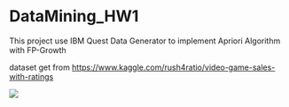 # DataMining_HW1

This project use IBM Quest Data Generator to implement Apriori Algorithm with FP-Growth

dataset get from 
https://www.kaggle.com/rush4ratio/video-game-sales-with-ratings


![](https://i.imgur.com/egXGkGf.png)